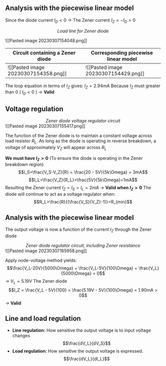 ## Analysis with the piecewise linear model
Since the diode current $I_D < 0$ → The Zener current $I_Z = -I_D > 0$

<center><em>Load line for Zener diode</em></center>

![[Pasted image 20230307154048.png]]

| Circuit containing a Zener diode     | Corresponding piecewise linear model |
| ------------------------------------ | ------------------------------------ |
| ![[Pasted image 20230307154358.png]] | ![[Pasted image 20230307154429.png]] |


The loop equation in terms of $I_Z$ gives: $I_Z = 2.94mA$
Because $I_Z$ must greater than 0 ( $I_D < 0$ ) -> **Valid** 

## Voltage regulation

<center><em>Zener diode voltage regulator circuit</em></center>
![[Pasted image 20230307155417.png]]

The function of the Zener diode is to maintain a constant voltage across load resistor $R_L$. As long as the diode is operating in reverse breakdown, a voltage of approximately $V_Z$ will appear across $R_L$

**We must have $I_Z > 0$** (To ensure the diode is operating in the Zener breakdown region)
$$I_S=\frac{V_S-V_Z}{R} = \frac{20 - 5V}{5k\Omega} = 3mA$$
$$I_L=\frac{V_Z}{R_L}=\frac{5V}{5k\Omega}=1mA$$
Resulting the Zener current $I_Z= I_S = I_L=2mA$ -> **Valid when $I_Z > 0$**
The diode will continue to act as a voltage regulator when:
$$R_L>\frac{R}{(\frac{V_S}{V_Z}-1)}=R_{min}$$


## Analysis with the piecewise linear model
The output voltage is now a function of the current $I_Z$ through the Zener diode

<center><em>Zener diode regulator circuit, including Zener resistance</em></center>
![[Pasted image 20230307165958.png]]

Apply node-voltage method yields: 
$$\frac{V_L-20V}{5000\Omega} + \frac{V_L-5V}{100\Omega} + \frac{V_L}{5000\Omega} = 0$$
-> $V_L=5.19V$
The Zener diode $$I_Z = \frac{V_L - 5V}{100} = \frac{5.19V - 5V}{100\Omega} = 1.90mA > 0$$-> **Valid**

## Line and load regulation
- **Line regulation:** How sensitive the output voltage is to input voltage changes
	$$\frac{dV_L}{dV_S}$$
- **Load regulation:** How sensitive the output voltage is expressed.
$$\frac{dV_L}{dI_L}$$
